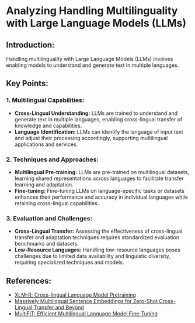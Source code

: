 # Analyzing Handling Multilinguality with Large Language Models (LLMs)

## Introduction:
Handling multilinguality with Large Language Models (LLMs) involves enabling models to understand and generate text in multiple languages. 

## Key Points:

### 1. Multilingual Capabilities:
- **Cross-Lingual Understanding:** LLMs are trained to understand and generate text in multiple languages, enabling cross-lingual transfer of knowledge and capabilities.
- **Language Identification:** LLMs can identify the language of input text and adjust their processing accordingly, supporting multilingual applications and services.

### 2. Techniques and Approaches:
- **Multilingual Pre-training:** LLMs are pre-trained on multilingual datasets, learning shared representations across languages to facilitate transfer learning and adaptation.
- **Fine-tuning:** Fine-tuning LLMs on language-specific tasks or datasets enhances their performance and accuracy in individual languages while retaining cross-lingual capabilities.

### 3. Evaluation and Challenges:
- **Cross-Lingual Transfer:** Assessing the effectiveness of cross-lingual transfer and adaptation techniques requires standardized evaluation benchmarks and datasets.
- **Low-Resource Languages:** Handling low-resource languages poses challenges due to limited data availability and linguistic diversity, requiring specialized techniques and models.

## References:
- [XLM-R: Cross-lingual Language Model Pretraining](https://arxiv.org/abs/1911.02116)
- [Massively Multilingual Sentence Embeddings for Zero-Shot Cross-Lingual Transfer and Beyond](https://arxiv.org/abs/1812.10464)
- [MultiFiT: Efficient Multilingual Language Model Fine-Tuning](https://arxiv.org/abs/1909.04761)

